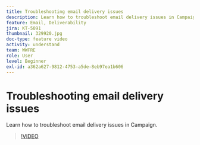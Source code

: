 ```yaml
---
title: Troubleshooting email delivery issues
description: Learn how to troubleshoot email delivery issues in Campaign.
feature: Email, Deliverability
jira: KT-5091
thumbnail: 329920.jpg
doc-type: feature video
activity: understand
team: WWFRE
role: User
level: Beginner
exl-id: a362a627-9812-4753-a5de-8eb97ea1b606
---
```

# Troubleshooting email delivery issues

Learn how to troubleshoot email delivery issues in Campaign.

>[!VIDEO](https://video.tv.adobe.com/v/329920?quality=12&learn=on)
